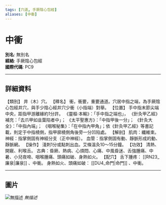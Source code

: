 ```yaml
---
tags: [穴道, 手厥陰心包經]
aliases: [中衝]
---
```


# 中衝

**別名**: 無別名  
**經絡**: 手厥陰心包經  
**國際代碼**: PC9  

---

## 詳細資料
【類別】
井（木）穴。
【釋名】
衝，衝要，重要通道。穴居中指之端，為手厥陰心包經井穴，與手少陰心經井穴少衝（小指端）對舉。
【位置】
手中指末節尖端中央，距指甲游離緣約1分許。
《靈樞‧本輸》：「手中指之端也」，
《針灸甲乙經》補充：「去爪甲如韭葉陷者中」；
《太平聖惠方》：「中指甲後一分」；
《針灸大全》：「中指內端」；
《咽喉秘集》：「在中指內甲角」；依《針灸甲乙經》等書記載，則定于中指橈側，指甲廓橈側角後旁一分凹陷處。
【解剖】
肌肉：纖維束。
神經：指掌側固有神經分支（正中神經）。
血管：指掌側固有動、靜脈形成的動、靜脈網。
【操作】
淺刺1分或點刺出血。艾條溫灸10～15分鐘。
【功效】
清熱、開竅、利喉舌。
古典：昏厥、熱病、心煩悶、心痛、中風昏迷、舌強腫痛、中暑、小兒夜啼、咽喉腫痛、頭痛如破、身熱如火。
【配穴】
舌下腫疼： [[RN23_廉泉|廉泉]] 、中衝。
身熱如火、頭痛如破： [[DU4_命門|命門]] 、中衝。

---

## 圖片
![無描述](https://yibian.hopto.org/pic/shu16/296.gif)
_無描述_

